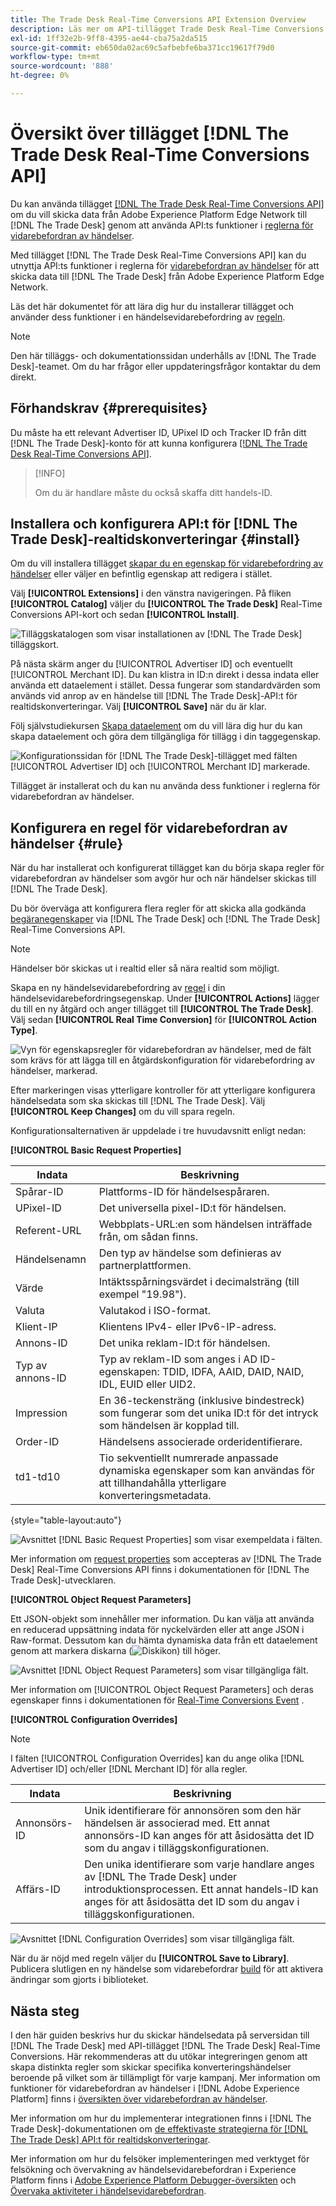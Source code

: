 ```yaml
---
title: The Trade Desk Real-Time Conversions API Extension Overview
description: Läs mer om API-tillägget Trade Desk Real-Time Conversions för händelsevidarebefordran i Adobe Experience Platform.
exl-id: 1ff32e2b-9ff8-4395-ae44-cba75a2da515
source-git-commit: eb650da02ac69c5afbebfe6ba371cc19617f79d0
workflow-type: tm+mt
source-wordcount: '888'
ht-degree: 0%

---
```


# Översikt över tillägget [!DNL The Trade Desk Real-Time Conversions API]

Du kan använda tillägget [[!DNL The Trade Desk Real-Time Conversions API]](https://partner.thetradedesk.com/v3/portal/data/doc/DataConversionEventsApi) om du vill skicka data från Adobe Experience Platform Edge Network till [!DNL The Trade Desk] genom att använda API:ts funktioner i [reglerna för vidarebefordran av händelser](../../../ui/event-forwarding/overview.md).

Med tillägget [!DNL The Trade Desk Real-Time Conversions API] kan du utnyttja API:ts funktioner i reglerna för [ vidarebefordran av händelser](../../../ui/event-forwarding/overview.md) för att skicka data till [!DNL The Trade Desk] från Adobe Experience Platform Edge Network.

Läs det här dokumentet för att lära dig hur du installerar tillägget och använder dess funktioner i en händelsevidarebefordring av [regeln](../../../ui/managing-resources/rules.md).

>[!NOTE]
>
>Den här tilläggs- och dokumentationssidan underhålls av [!DNL The Trade Desk]-teamet. Om du har frågor eller uppdateringsfrågor kontaktar du dem direkt.

## Förhandskrav {#prerequisites}

Du måste ha ett relevant Advertiser ID, UPixel ID och Tracker ID från ditt [!DNL The Trade Desk]-konto för att kunna konfigurera [[!DNL The Trade Desk Real-Time Conversions API]](https://partner.thetradedesk.com/v3/portal/data/doc/DataConversionEventsApi).

>[!INFO]
>
>Om du är handlare måste du också skaffa ditt handels-ID.

## Installera och konfigurera API:t för [!DNL The Trade Desk]-realtidskonverteringar {#install}

Om du vill installera tillägget [skapar du en egenskap för vidarebefordring av händelser](../../../ui/event-forwarding/overview.md#properties) eller väljer en befintlig egenskap att redigera i stället.

Välj **[!UICONTROL Extensions]** i den vänstra navigeringen. På fliken **[!UICONTROL Catalog]** väljer du **[!UICONTROL The Trade Desk]** Real-Time Conversions API-kort och sedan **[!UICONTROL Install]**.

![Tilläggskatalogen som visar installationen av [!DNL The Trade Desk] tilläggskort.](../../../images/extensions/server/tradedesk/install-extension.png)

På nästa skärm anger du [!UICONTROL Advertiser ID] och eventuellt [!UICONTROL Merchant ID]. Du kan klistra in ID:n direkt i dessa indata eller använda ett dataelement i stället. Dessa fungerar som standardvärden som används vid anrop av en händelse till [!DNL The Trade Desk]-API:t för realtidskonverteringar. Välj **[!UICONTROL Save]** när du är klar.

Följ självstudiekursen [Skapa dataelement](https://experienceleague.adobe.com/sv/docs/platform-learn/data-collection/tags/create-data-elements) om du vill lära dig hur du kan skapa dataelement och göra dem tillgängliga för tillägg i din taggegenskap.

![Konfigurationssidan för [!DNL The Trade Desk]-tillägget med fälten [!UICONTROL Advertiser ID] och [!UICONTROL Merchant ID] markerade.](../../../images/extensions/server/tradedesk/configure-extension.png)

Tillägget är installerat och du kan nu använda dess funktioner i reglerna för vidarebefordran av händelser.

## Konfigurera en regel för vidarebefordran av händelser {#rule}

När du har installerat och konfigurerat tillägget kan du börja skapa regler för vidarebefordran av händelser som avgör hur och när händelser skickas till [!DNL The Trade Desk].

Du bör överväga att konfigurera flera regler för att skicka alla godkända [begäranegenskaper](https://partner.thetradedesk.com/v3/portal/data/doc/DataConversionEventsApi#properties) via [!DNL The Trade Desk] och [!DNL The Trade Desk] Real-Time Conversions API.

>[!NOTE]
>
>Händelser bör skickas ut i realtid eller så nära realtid som möjligt.

Skapa en ny händelsevidarebefordring av [regel](../../../ui/managing-resources/rules.md) i din händelsevidarebefordringsegenskap. Under **[!UICONTROL Actions]** lägger du till en ny åtgärd och anger tillägget till **[!UICONTROL The Trade Desk]**. Välj sedan **[!UICONTROL Real Time Conversion]** för **[!UICONTROL Action Type]**.

![Vyn för egenskapsregler för vidarebefordran av händelser, med de fält som krävs för att lägga till en åtgärdskonfiguration för vidarebefordring av händelser, markerad.](../../../images/extensions/server/tradedesk/tradedesk-event-action.png)

Efter markeringen visas ytterligare kontroller för att ytterligare konfigurera händelsedata som ska skickas till [!DNL The Trade Desk]. Välj **[!UICONTROL Keep Changes]** om du vill spara regeln.

Konfigurationsalternativen är uppdelade i tre huvudavsnitt enligt nedan:

**[!UICONTROL Basic Request Properties]**

| Indata | Beskrivning |
| --- | --- |
| Spårar-ID | Plattforms-ID för händelsespåraren. |
| UPixel-ID | Det universella pixel-ID:t för händelsen. |
| Referent-URL | Webbplats-URL:en som händelsen inträffade från, om sådan finns. |
| Händelsenamn | Den typ av händelse som definieras av partnerplattformen. |
| Värde | Intäktsspårningsvärdet i decimalsträng (till exempel &quot;19.98&quot;). |
| Valuta | Valutakod i ISO-format. |
| Klient-IP | Klientens IPv4- eller IPv6-IP-adress. |
| Annons-ID | Det unika reklam-ID:t för händelsen. |
| Typ av annons-ID | Typ av reklam-ID som anges i AD ID-egenskapen: TDID, IDFA, AAID, DAID, NAID, IDL, EUID eller UID2. |
| Impression | En 36-teckensträng (inklusive bindestreck) som fungerar som det unika ID:t för det intryck som händelsen är kopplad till. |
| Order-ID | Händelsens associerade orderidentifierare. |
| td1-td10 | Tio sekventiellt numrerade anpassade dynamiska egenskaper som kan användas för att tillhandahålla ytterligare konverteringsmetadata. |

{style="table-layout:auto"}

![Avsnittet [!DNL Basic Request Properties] som visar exempeldata i fälten.](../../../images/extensions/server/tradedesk/configure-extension-basic-request-properties.png)

Mer information om [request properties](https://partner.thetradedesk.com/v3/portal/data/doc/DataConversionEventsApi#properties) som accepteras av [!DNL The Trade Desk] Real-Time Conversions API finns i dokumentationen för [!DNL The Trade Desk]-utvecklaren.

**[!UICONTROL Object Request Parameters]**

Ett JSON-objekt som innehåller mer information. Du kan välja att använda en reducerad uppsättning indata för nyckelvärden eller att ange JSON i Raw-format. Dessutom kan du hämta dynamiska data från ett dataelement genom att markera diskarna (![Diskikon](/help/images/icons/database.png)) till höger.


![Avsnittet [!DNL Object Request Parameters] som visar tillgängliga fält.](../../../images/extensions/server/tradedesk/configure-object-request-params.png)

Mer information om [!UICONTROL Object Request Parameters] och deras egenskaper finns i dokumentationen för [Real-Time Conversions Event](https://partner.thetradedesk.com/v3/portal/data/doc/DataConversionEventsApi#properties-items) .

**[!UICONTROL Configuration Overrides]**

>[!NOTE]
>
>I fälten [!UICONTROL Configuration Overrides] kan du ange olika [!DNL Advertiser ID] och/eller [!DNL Merchant ID] för alla regler.

| Indata | Beskrivning |
| --- | --- |
| Annonsörs-ID | Unik identifierare för annonsören som den här händelsen är associerad med. Ett annat annonsörs-ID kan anges för att åsidosätta det ID som du angav i tilläggskonfigurationen. |
| Affärs-ID | Den unika identifierare som varje handlare anges av [!DNL The Trade Desk] under introduktionsprocessen. Ett annat handels-ID kan anges för att åsidosätta det ID som du angav i tilläggskonfigurationen. |

![Avsnittet [!DNL Configuration Overrides] som visar tillgängliga fält.](../../../images/extensions/server/tradedesk/configure-overrides.png)

När du är nöjd med regeln väljer du **[!UICONTROL Save to Library]**. Publicera slutligen en ny händelse som vidarebefordrar [build](../../../ui/publishing/builds.md) för att aktivera ändringar som gjorts i biblioteket.

## Nästa steg

I den här guiden beskrivs hur du skickar händelsedata på serversidan till [!DNL The Trade Desk] med API-tillägget [!DNL The Trade Desk] Real-Time Conversions. Här rekommenderas att du utökar integreringen genom att skapa distinkta regler som skickar specifika konverteringshändelser beroende på vilket som är tillämpligt för varje kampanj. Mer information om funktioner för vidarebefordran av händelser i [!DNL Adobe Experience Platform] finns i [översikten över vidarebefordran av händelser](../../../ui/event-forwarding/overview.md).

Mer information om hur du implementerar integrationen finns i [!DNL The Trade Desk]-dokumentationen om [de effektivaste strategierna för  [!DNL The Trade Desk] API:t för realtidskonverteringar](https://www.facebook.com/business/help/308855623839366?id=818859032317965).

Mer information om hur du felsöker implementeringen med verktyget för felsökning och övervakning av händelsevidarebefordran i Experience Platform finns i [Adobe Experience Platform Debugger-översikten](../../../../debugger/home.md) och [Övervaka aktiviteter i händelsevidarebefordran](../../../ui/event-forwarding/monitoring.md).
